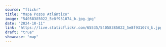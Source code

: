 ```yaml
---
source: "flickr"
title: "Mapa Pozos Atlántico"
image: "54058385022_5e8f931074_b.jpg.jpg"
date: "2024-10-11"
link: "https://live.staticflickr.com/65535/54058385022_5e8f931074_b.jpg"
draft: "true"
showcase: "map"
---
```

